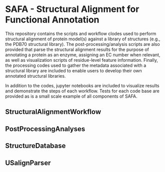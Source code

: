 # SAFA - Structural Alignment for Functional Annotation

This repository contains the scripts and workflow clodes used to perform structural alignment of protein model(s) against a library of structures (e.g., the PDB70 structural library). The post-processing/analysis scripts are also provided that parse the structural alignment results for the purpose of annotating a protein as an enzyme, assigning an EC number when relevant, as well as visualization scripts of residue-level feature information. Finally, the processing codes used to gather the metadata associated with a structural library are included to enable users to develop their own annotated structural libraries. 

In addition to the codes, jupyter notebooks are included to visualize results and demonstrate the steps of each workflow. Tests for each code base are provided as is a small scale example of all components of SAFA.  

## StructuralAlignmentWorkflow



## PostProcessingAnalyses
 


## StructureDatabase



## USalignParser

